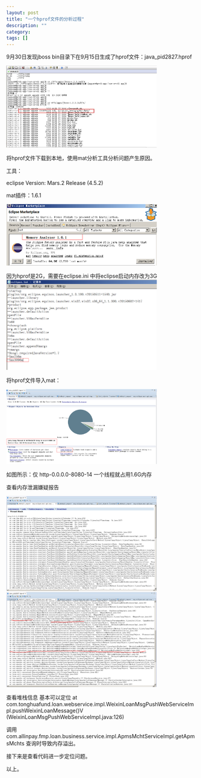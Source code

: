 ```yaml
---
layout: post
title: "一个hprof文件的分析过程"
description: ""
category: 
tags: []
---
```

9月30日发现jboss bin目录下在9月15日生成了hprof文件：java_pid2827.hprof


<img src="/images/2017-09-30/hprof1.jpg"  width="400"/>

将hprof文件下载到本地，使用mat分析工具分析问题产生原因。

工具：

eclipse Version: Mars.2 Release (4.5.2)

mat插件：1.6.1

<img src="/images/2017-09-30/mat.png"  width="400"/>

因为hprof是2G，需要在eclipse.ini 中将eclipse启动内存改为3G
<img src="/images/2017-09-30/ini.png"  width="400"/>

将hprof文件导入mat：



<img src="/images/2017-09-30/fix1.png"  width="400"/>

如图所示：仅 http-0.0.0.0-8080-14 一个线程就占用1.6G内存

查看内存泄漏嫌疑报告


<img src="/images/2017-09-30/fix2.png"  width="400"/>
<img src="/images/2017-09-30/fix3.png"  width="400"/>

查看堆栈信息 基本可以定位
at com.tonghuafund.loan.webservice.impl.WeixinLoanMsgPushWebServiceImpl.pushWeixinLoanMessage()V (WeixinLoanMsgPushWebServiceImpl.java:126)

调用com.allinpay.fmp.loan.business.service.impl.ApmsMchtServiceImpl.getApmsMchts 查询时导致内存溢出。

接下来是查看代码进一步定位问题。

以上。
